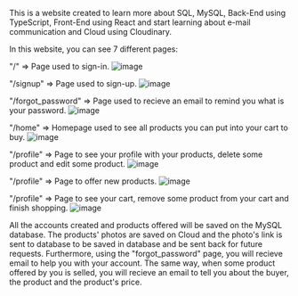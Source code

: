 This is a website created to learn more about SQL, MySQL, Back-End using TypeScript, Front-End using React and start learning about e-mail communication and Cloud using Cloudinary.

In this website, you can see 7 different pages:

"/" => Page used to sign-in.
![image](https://github.com/user-attachments/assets/5b8e92d0-2740-4992-abce-9c40d4b425f2)

"/signup" => Page used to sign-up.
![image](https://github.com/user-attachments/assets/2ce79760-6327-4924-b510-22252dfb8ae0)

"/forgot_password" => Page used to recieve an email to remind you what is your password.
![image](https://github.com/user-attachments/assets/9f67f4fb-b9b9-4721-89a1-82cbf1598053)

"/home" => Homepage used to see all products you can put into your cart to buy.
![image](https://github.com/user-attachments/assets/86ecaeff-f2a0-45fe-932d-c3751fb2c542)

"/profile" => Page to see your profile with your products, delete some product and edit some product.
![image](https://github.com/user-attachments/assets/7a9fd8a8-fe38-4150-88c9-ee5cfc653b0f)

"/profile" => Page to offer new products.
![image](https://github.com/user-attachments/assets/7cb778fa-e5e2-4869-9ff0-00bc15725153)

"/profile" => Page to see your cart, remove some product from your cart and finish shopping.
![image](https://github.com/user-attachments/assets/9017a32c-7b79-463f-b7b2-38c74e540878)

All the accounts created and products offered will be saved on the MySQL database. The products' photos are saved on Cloud and the photo's link is sent to database to be saved in database and be sent back for future requests.
Furthermore, using the "forgot_password" page, you will recieve email to help you with your account. The same way, when some product offered by you is selled, you will recieve an email to tell you about the buyer, the product and the product's price.